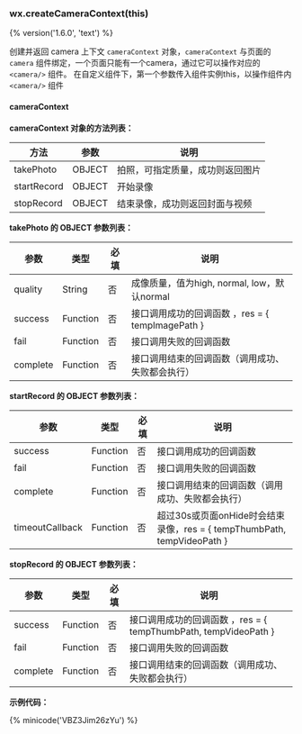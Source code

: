 ### wx.createCameraContext(this)
{% version('1.6.0', 'text') %}

创建并返回 camera 上下文 `cameraContext` 对象，`cameraContext` 与页面的 `camera` 组件绑定，一个页面只能有一个camera，通过它可以操作对应的 `<camera/>` 组件。
在自定义组件下，第一个参数传入组件实例this，以操作组件内 `<camera/>` 组件

#### cameraContext

**cameraContext 对象的方法列表：**

| 方法              | 参数   | 说明                                  |
|-------------------|--------|---------------------------------------|
| takePhoto         | OBJECT | 拍照，可指定质量，成功则返回图片      |
| startRecord       | OBJECT | 开始录像                              |
| stopRecord        | OBJECT | 结束录像，成功则返回封面与视频        |

**takePhoto 的 OBJECT 参数列表：**

| 参数     | 类型     | 必填 | 说明                                                                  |
|----------|----------|------|-----------------------------------------------------------------------|
| quality  | String   | 否   | 成像质量，值为high, normal, low，默认normal                           |
| success  | Function | 否   | 接口调用成功的回调函数 ，res = { tempImagePath }                      |
| fail     | Function | 否   | 接口调用失败的回调函数                                                |
| complete | Function | 否   | 接口调用结束的回调函数（调用成功、失败都会执行）                      |

**startRecord 的 OBJECT 参数列表：**

| 参数            | 类型     | 必填 | 说明                                                                  |
|----------       |----------|------|-----------------------------------------------------------------------|
| success         | Function | 否   | 接口调用成功的回调函数                                                |
| fail            | Function | 否   | 接口调用失败的回调函数                                                |
| complete        | Function | 否   | 接口调用结束的回调函数（调用成功、失败都会执行）                      |
| timeoutCallback | Function | 否   | 超过30s或页面onHide时会结束录像，res = { tempThumbPath, tempVideoPath }    |

**stopRecord 的 OBJECT 参数列表：**

| 参数     | 类型     | 必填 | 说明                                                                  |
|----------|----------|------|-----------------------------------------------------------------------|
| success  | Function | 否   | 接口调用成功的回调函数 ，res = { tempThumbPath, tempVideoPath }       |
| fail     | Function | 否   | 接口调用失败的回调函数                                                |
| complete | Function | 否   | 接口调用结束的回调函数（调用成功、失败都会执行）                      |

**示例代码：**

{% minicode('VBZ3Jim26zYu') %}
